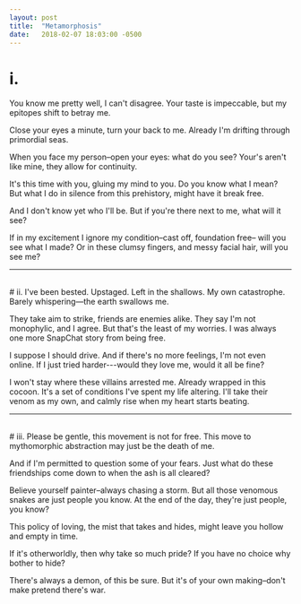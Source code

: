 ```yaml
---
layout: post
title:  "Metamorphosis"
date:   2018-02-07 18:03:00 -0500
---
```

# i.
You know me pretty well, I can't disagree.
Your taste is impeccable, but my epitopes shift to betray me.

Close your eyes a minute, turn your back to me. Already I'm drifting through primordial seas.

When you face my person–open your eyes: what do you see? Your's aren't like mine, they allow for continuity.

It's this time with you, gluing my mind to you. Do you know what I mean? But what I do in silence from this prehistory, might have it break free.

And I don't know yet who I'll be. But if you're there next to me, what will it see?

If in my excitement I ignore my condition–cast off, foundation free–
will you see what I made? Or in these clumsy fingers, and  messy facial hair, will you see me?

---
<br />
# ii.
I've been bested. Upstaged. Left in the shallows. My own catastrophe.
Barely whispering—the earth swallows me.

They take aim to strike, friends are enemies alike.
They say I'm not monophylic, and I agree.
But that's the least of my worries.
I was always one more SnapChat story from being free.

I suppose I should drive. And if there's no more feelings, I'm not even online.
If I just tried harder---would they love me, would it all be fine?

I won't stay where these villains arrested me. Already wrapped in this cocoon.
It's a set of conditions I've spent my life altering.
I'll take their venom as my own, and calmly rise when my heart starts beating.

---
<br />
# iii.
Please be gentle, this movement is not for free. This move to mythomorphic abstraction may just be the death of me.

And if I'm permitted to question some of your fears. Just what do these friendships come down to when the ash is all cleared?

Believe yourself painter–always chasing a storm. But all those venomous snakes are just people you know. At the end of the day, they're just people, you know?

This policy of loving, the mist that takes and hides, might leave you hollow and empty in time.

If it's otherworldly, then why take so much pride? If you have no choice why bother to hide?

There's always a demon, of this be sure. But it's of your own making–don't make pretend there's war.